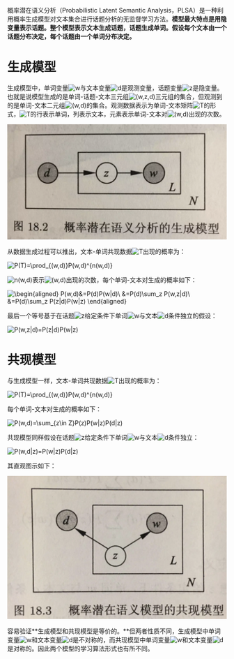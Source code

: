 概率潜在语义分析（Probabilistic Latent Semantic Analysis，PLSA）是一种利用概率生成模型对文本集合进行话题分析的无监督学习方法。**模型最大特点是用隐变量表示话题。整个模型表示文本生成话题，话题生成单词。假设每个文本由一个话题分布决定，每个话题由一个单词分布决定。**

# 生成模型



生成模型中，单词变量![w](https://math.jianshu.com/math?formula=w)与文本变量![d](https://math.jianshu.com/math?formula=d)是观测变量，话题变量![z](https://math.jianshu.com/math?formula=z)是隐变量。也就是说模型生成的是单词-话题-文本三元组![(w,z,d)](https://math.jianshu.com/math?formula=(w%2Cz%2Cd))三元组的集合，但观测到的是单词-文本二元组![(w,d)](https://math.jianshu.com/math?formula=(w%2Cd))的集合。观测数据表示为单词-文本矩阵![T](https://math.jianshu.com/math?formula=T)的形式，![T](https://math.jianshu.com/math?formula=T)的行表示单词，列表示文本，元素表示单词-文本对![(w,d)](https://math.jianshu.com/math?formula=(w%2Cd))出现的次数。

![PLSA](../img/ML/PLSA1.png)

从数据生成过程可以推出，文本-单词共现数据![T](https://math.jianshu.com/math?formula=T)出现的概率为：


![P(T)=\prod_{(w,d)}P(w,d)^{n(w,d)}](https://math.jianshu.com/math?formula=P(T)%3D%5Cprod_%7B(w%2Cd)%7DP(w%2Cd)%5E%7Bn(w%2Cd)%7D)

![n(w,d)](https://math.jianshu.com/math?formula=n(w%2Cd))表示![(w,d)](https://math.jianshu.com/math?formula=(w%2Cd))出现的次数，每个单词-文本对生成的概率如下：

![\begin{aligned} P(w,d)&=P(d)P(w|d)\\ &=P(d)\sum_z P(w,z|d)\\ &=P(d)\sum_z P(z|d)P(w|z) \end{aligned}](https://math.jianshu.com/math?formula=%5Cbegin%7Baligned%7D%20P(w%2Cd)%26%3DP(d)P(w%7Cd)%5C%5C%20%26%3DP(d)%5Csum_z%20P(w%2Cz%7Cd)%5C%5C%20%26%3DP(d)%5Csum_z%20P(z%7Cd)P(w%7Cz)%20%5Cend%7Baligned%7D)

最后一个等号基于在话题![z](https://math.jianshu.com/math?formula=z)给定条件下单词![w](https://math.jianshu.com/math?formula=w)与文本![d](https://math.jianshu.com/math?formula=d)条件独立的假设：

![P(w,z|d)=P(z|d)P(w|z)](https://math.jianshu.com/math?formula=P(w%2Cz%7Cd)%3DP(z%7Cd)P(w%7Cz))

# 共现模型

与生成模型一样，文本-单词共现数据![T](https://math.jianshu.com/math?formula=T)出现的概率为：

![P(T)=\prod_{(w,d)}P(w,d)^{n(w,d)}](https://math.jianshu.com/math?formula=P(T)%3D%5Cprod_%7B(w%2Cd)%7DP(w%2Cd)%5E%7Bn(w%2Cd)%7D)

每个单词-文本对生成的概率如下：

![P(w,d)=\sum_{z\in Z}P(z)P(w|z)P(d|z)](https://math.jianshu.com/math?formula=P(w%2Cd)%3D%5Csum_%7Bz%5Cin%20Z%7DP(z)P(w%7Cz)P(d%7Cz))

共现模型同样假设在话题![z](https://math.jianshu.com/math?formula=z)给定条件下单词![w](https://math.jianshu.com/math?formula=w)与文本![d](https://math.jianshu.com/math?formula=d)条件独立：

![P(w,d|z)=P(w|z)P(d|z)](https://math.jianshu.com/math?formula=P(w%2Cd%7Cz)%3DP(w%7Cz)P(d%7Cz))

其直观图示如下：

![PLSA2](../img/ML/PLSA2.png)

容易验证**生成模型和共现模型是等价的。**但两者性质不同，生成模型中单词变量![w](https://math.jianshu.com/math?formula=w)和文本变量![d](https://math.jianshu.com/math?formula=d)是不对称的，而共现模型中单词变量![w](https://math.jianshu.com/math?formula=w)和文本变量![d](https://math.jianshu.com/math?formula=d)是对称的。因此两个模型的学习算法形式也有所不同。

